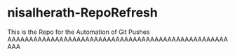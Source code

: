 # nisalherath-RepoRefresh
This is the Repo for the Automation of Git Pushes
AAAAAAAAAAAAAAAAAAAAAAAAAAAAAAAAAAAAAAAAAAAAAAAAAAAAAA